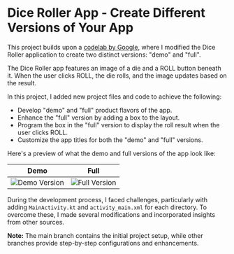 # Dice Roller App - Create Different Versions of Your App

This project builds upon a [codelab by Google](https://developer.android.com/codelabs/build-variants), where I modified the Dice Roller application to create two distinct versions: "demo" and "full".

The Dice Roller app features an image of a die and a ROLL button beneath it. When the user clicks ROLL, the die rolls, and the image updates based on the result.

In this project, I added new project files and code to achieve the following:

- Develop "demo" and "full" product flavors of the app.
- Enhance the "full" version by adding a box to the layout.
- Program the box in the "full" version to display the roll result when the user clicks ROLL.
- Customize the app titles for both the "demo" and "full" versions.

Here's a preview of what the demo and full versions of the app look like:

| Demo | Full |
|------|------|
| ![Demo Version](https://github.com/user-attachments/assets/65474235-623e-4044-a8d2-da66932feddd) | ![Full Version](https://github.com/user-attachments/assets/f3222737-0fdb-49ff-b635-bf2be862010e) |

During the development process, I faced challenges, particularly with adding `MainActivity.kt` and `activity_main.xml` for each directory. To overcome these, I made several modifications and incorporated insights from other sources.

**Note:** The main branch contains the initial project setup, while other branches provide step-by-step configurations and enhancements.
